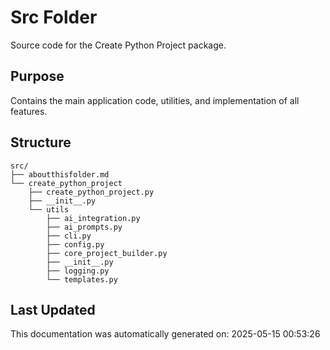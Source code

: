 <!-- filepath: /home/michaelnewham/bin/python_projects/create_python_project/src/aboutthisfolder.md -->
# Src Folder

Source code for the Create Python Project package.

## Purpose

Contains the main application code, utilities, and implementation of all features.

## Structure

```
src/
├── aboutthisfolder.md
└── create_python_project
    ├── create_python_project.py
    ├── __init__.py
    └── utils
        ├── ai_integration.py
        ├── ai_prompts.py
        ├── cli.py
        ├── config.py
        ├── core_project_builder.py
        ├── __init__.py
        ├── logging.py
        └── templates.py
```

## Last Updated

This documentation was automatically generated on: 2025-05-15 00:53:26
